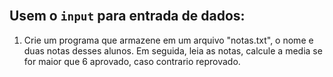 <br>

Usem o `input` para entrada de dados:
-

1. Crie um programa que armazene em um arquivo "notas.txt", o nome e duas notas desses alunos. Em seguida, leia as notas, calcule a media se for maior que 6 aprovado, caso contrario reprovado.

